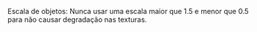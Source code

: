 Escala de objetos: Nunca usar uma escala maior que 1.5 e menor que 0.5 para não causar degradação nas texturas. 